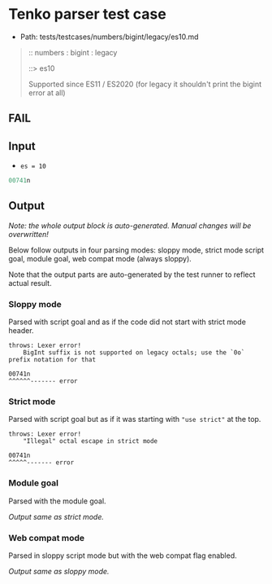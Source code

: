 # Tenko parser test case

- Path: tests/testcases/numbers/bigint/legacy/es10.md

> :: numbers : bigint : legacy
>
> ::> es10
>
> Supported since ES11 / ES2020 (for legacy it shouldn't print the bigint error at all)

## FAIL

## Input

- `es = 10`

`````js
00741n
`````

## Output

_Note: the whole output block is auto-generated. Manual changes will be overwritten!_

Below follow outputs in four parsing modes: sloppy mode, strict mode script goal, module goal, web compat mode (always sloppy).

Note that the output parts are auto-generated by the test runner to reflect actual result.

### Sloppy mode

Parsed with script goal and as if the code did not start with strict mode header.

`````
throws: Lexer error!
    BigInt suffix is not supported on legacy octals; use the `0o` prefix notation for that

00741n
^^^^^^------- error
`````

### Strict mode

Parsed with script goal but as if it was starting with `"use strict"` at the top.

`````
throws: Lexer error!
    "Illegal" octal escape in strict mode

00741n
^^^^^------- error
`````


### Module goal

Parsed with the module goal.

_Output same as strict mode._

### Web compat mode

Parsed in sloppy script mode but with the web compat flag enabled.

_Output same as sloppy mode._
